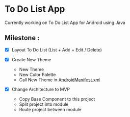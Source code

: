To Do List App
===

Currently working on To Do List App for Android using Java

Milestone :
---
- [x] Layout To Do List (List + Add + Edit / Delete)

- [X] Create New Theme
   - New Theme
   - New Color Palette
   - Call New Theme in [AndroidManifest.xml](/app/src/main/AndroidManifest.xml)

- [X] Change Architecture to MVP
   - Copy Base Component to this project
   - Split project into module
   - Route project between module
